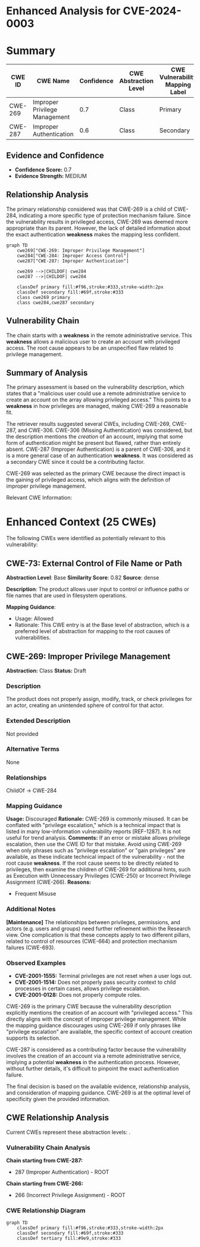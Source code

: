 # Enhanced Analysis for CVE-2024-0003

# Summary
| CWE ID | CWE Name | Confidence | CWE Abstraction Level | CWE Vulnerability Mapping Label | CWE-Vulnerability Mapping Notes |
|---|---|---|---|---|---|
| CWE-269 | Improper Privilege Management | 0.7 | Class | Primary | Allowed-with-Review |
| CWE-287 | Improper Authentication | 0.6 | Class | Secondary | Discouraged |

## Evidence and Confidence

*   **Confidence Score:** 0.7
*   **Evidence Strength:** MEDIUM

## Relationship Analysis
The primary relationship considered was that CWE-269 is a child of CWE-284, indicating a more specific type of protection mechanism failure. Since the vulnerability results in privileged access, CWE-269 was deemed more appropriate than its parent. However, the lack of detailed information about the exact authentication **weakness** makes the mapping less confident.

```mermaid
graph TD
    cwe269["CWE-269: Improper Privilege Management"]
    cwe284["CWE-284: Improper Access Control"]
    cwe287["CWE-287: Improper Authentication"]

    cwe269 -->|CHILDOF| cwe284
    cwe287 -->|CHILDOF| cwe284
    
    classDef primary fill:#f96,stroke:#333,stroke-width:2px
    classDef secondary fill:#69f,stroke:#333
    class cwe269 primary
    class cwe284,cwe287 secondary
```

## Vulnerability Chain
The chain starts with a **weakness** in the remote administrative service. This **weakness** allows a malicious user to create an account with privileged access. The root cause appears to be an unspecified flaw related to privilege management.

## Summary of Analysis
The primary assessment is based on the vulnerability description, which states that a "malicious user could use a remote administrative service to create an account on the array allowing privileged access." This points to a **weakness** in how privileges are managed, making CWE-269 a reasonable fit.

The retriever results suggested several CWEs, including CWE-269, CWE-287, and CWE-306. CWE-306 (Missing Authentication) was considered, but the description mentions the *creation* of an account, implying that some form of authentication might be present but flawed, rather than entirely absent. CWE-287 (Improper Authentication) is a parent of CWE-306, and it is a more general case of an authentication **weakness**. It was considered as a secondary CWE since it could be a contributing factor.

CWE-269 was selected as the primary CWE because the direct impact is the gaining of privileged access, which aligns with the definition of improper privilege management.

Relevant CWE Information:

# Enhanced Context (25 CWEs)
The following CWEs were identified as potentially relevant to this vulnerability:

## CWE-73: External Control of File Name or Path
**Abstraction Level**: Base
**Similarity Score**: 0.82
**Source**: dense

**Description**:
The product allows user input to control or influence paths or file names that are used in filesystem operations.

**Mapping Guidance**:
- Usage: Allowed
- Rationale: This CWE entry is at the Base level of abstraction, which is a preferred level of abstraction for mapping to the root causes of vulnerabilities.

## CWE-269: Improper Privilege Management
**Abstraction:** Class
**Status:** Draft

### Description
The product does not properly assign, modify, track, or check privileges for an actor, creating an unintended sphere of control for that actor.

### Extended Description
Not provided

### Alternative Terms
None

### Relationships
ChildOf -> CWE-284

### Mapping Guidance
**Usage:** Discouraged
**Rationale:** CWE-269 is commonly misused. It can be conflated with "privilege escalation," which is a technical impact that is listed in many low-information vulnerability reports [REF-1287]. It is not useful for trend analysis.
**Comments:** If an error or mistake allows privilege escalation, then use the CWE ID for that mistake. Avoid using CWE-269 when only phrases such as "privilege escalation" or "gain privileges" are available, as these indicate technical impact of the vulnerability - not the root cause **weakness**. If the root cause seems to be directly related to privileges, then examine the children of CWE-269 for additional hints, such as Execution with Unnecessary Privileges (CWE-250) or Incorrect Privilege Assignment (CWE-266).
**Reasons:**
- Frequent Misuse

### Additional Notes
**[Maintenance]** The relationships between privileges, permissions, and actors (e.g. users and groups) need further refinement within the Research view. One complication is that these concepts apply to two different pillars, related to control of resources (CWE-664) and protection mechanism failures (CWE-693).

### Observed Examples
- **CVE-2001-1555:** Terminal privileges are not reset when a user logs out.
- **CVE-2001-1514:** Does not properly pass security context to child processes in certain cases, allows privilege escalation.
- **CVE-2001-0128:** Does not properly compute roles.

CWE-269 is the primary CWE because the vulnerability description explicitly mentions the creation of an account with "privileged access." This directly aligns with the concept of improper privilege management. While the mapping guidance discourages using CWE-269 if only phrases like "privilege escalation" are available, the specific context of account creation supports its selection.

CWE-287 is considered as a contributing factor because the vulnerability involves the creation of an account via a remote administrative service, implying a potential **weakness** in the authentication process. However, without further details, it's difficult to pinpoint the exact authentication failure.

The final decision is based on the available evidence, relationship analysis, and consideration of mapping guidance. CWE-269 is at the optimal level of specificity given the provided information.


## CWE Relationship Analysis

Current CWEs represent these abstraction levels: .


### Vulnerability Chain Analysis

**Chain starting from CWE-287:**
- 287 (Improper Authentication) - ROOT


**Chain starting from CWE-266:**
- 266 (Incorrect Privilege Assignment) - ROOT



### CWE Relationship Diagram

```mermaid
graph TD
    classDef primary fill:#f96,stroke:#333,stroke-width:2px
    classDef secondary fill:#69f,stroke:#333
    classDef tertiary fill:#9e9,stroke:#333
```